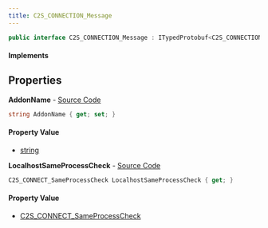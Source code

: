 ```yaml
---
title: C2S_CONNECTION_Message
---
```


```csharp
public interface C2S_CONNECTION_Message : ITypedProtobuf<C2S_CONNECTION_Message>, INativeHandle
```

#### Implements

## Properties

**AddonName** - [Source Code](https://github.com/swiftly-solution/swiftlys2/blob/main/managed/src/SwiftlyS2.Generated/Protobufs/Interfaces/C2S_CONNECTION_Message.cs#L13)

```csharp
string AddonName { get; set; }
```

#### Property Value

- [string](https://learn.microsoft.com/dotnet/api/system.string)

**LocalhostSameProcessCheck** - [Source Code](https://github.com/swiftly-solution/swiftlys2/blob/main/managed/src/SwiftlyS2.Generated/Protobufs/Interfaces/C2S_CONNECTION_Message.cs#L16)

```csharp
C2S_CONNECT_SameProcessCheck LocalhostSameProcessCheck { get; }
```

#### Property Value

- [C2S_CONNECT_SameProcessCheck](/docs/api/shared/protobufdefinitions/c2s_connect_sameprocesscheck)

